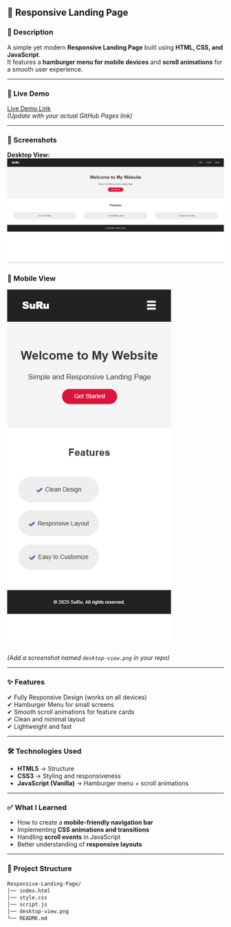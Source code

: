 ## 📌 Responsive Landing Page

### 📝 Description  
A simple yet modern **Responsive Landing Page** built using **HTML, CSS, and JavaScript**.  
It features a **hamburger menu for mobile devices** and **scroll animations** for a smooth user experience.

---

### 🔗 Live Demo  
[Live Demo Link](https://suru190.github.io/Responsive-Landing-Page/)  
*(Update with your actual GitHub Pages link)*

---

### 📸 Screenshots  

**Desktop View:**  
![Desktop View](desktop-view.png)  

### 📱 Mobile View
![Mobile View](./mobile-view.png)

*(Add a screenshot named `desktop-view.png` in your repo)*

---

### ✨ Features  
✔ Fully Responsive Design (works on all devices)  
✔ Hamburger Menu for small screens  
✔ Smooth scroll animations for feature cards  
✔ Clean and minimal layout  
✔ Lightweight and fast  

---

### 🛠 Technologies Used  
- **HTML5** → Structure  
- **CSS3** → Styling and responsiveness  
- **JavaScript (Vanilla)** → Hamburger menu + scroll animations  

---

### ✅ What I Learned  
- How to create a **mobile-friendly navigation bar**  
- Implementing **CSS animations and transitions**  
- Handling **scroll events** in JavaScript  
- Better understanding of **responsive layouts**

---

### 📂 Project Structure  

```
Responsive-Landing-Page/
│── index.html
│── style.css
│── script.js
│── desktop-view.png
└── README.md
```
